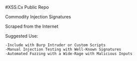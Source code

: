 #XSS.Cx Public Repo

Commodity Injection Signatures

Scraped from the Internet

Suggested Use: 

	-Include with Burp Intruder or Custom Scripts
	-Manual Injection Testing with Well-Known Signatures
	-Automated Fuzzing with a Wide-Rage with Malicious Inputs
